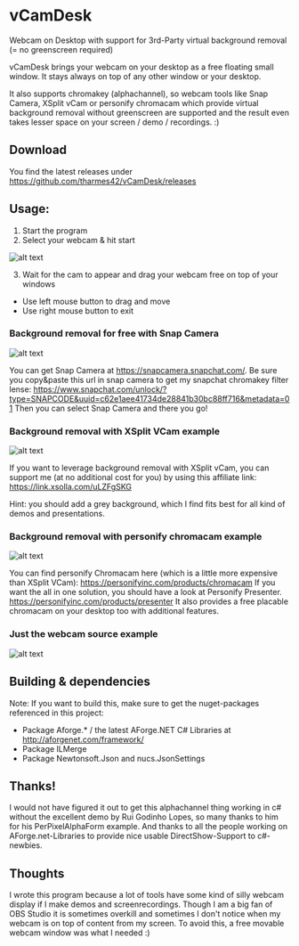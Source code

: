 # vCamDesk
Webcam on Desktop with support for 3rd-Party virtual background removal (= no greenscreen required)

vCamDesk brings your webcam on your desktop as a free floating small window. 
It stays always on top of any other window or your desktop.

It also supports chromakey (alphachannel), so webcam tools like Snap Camera, XSplit vCam or personify chromacam 
which provide virtual background removal without greenscreen are supported and the
result even takes lesser space on your screen / demo / recordings. :)

## Download
You find the latest releases under https://github.com/tharmes42/vCamDesk/releases

## Usage:
1) Start the program
2) Select your webcam & hit start

![alt text](https://github.com/tharmes42/vCamDesk/blob/master/pagecontent/vDeskCam_screen1_startscreen.png "Initial Screen")

3) Wait for the cam to appear and drag your webcam free on top of your windows
- Use left mouse button to drag and move
- Use right mouse button to exit 

### Background removal for free with Snap Camera
![alt text](https://github.com/tharmes42/vCamDesk/blob/master/pagecontent/snapchat_filter.png "Snap Camera Example")

You can get Snap Camera at https://snapcamera.snapchat.com/. Be sure you copy&paste this url in snap camera to get my snapchat chromakey filter lense: https://www.snapchat.com/unlock/?type=SNAPCODE&uuid=c62e1aee41734de28841b30bc88ff716&metadata=01
Then you can select Snap Camera and there you go!

### Background removal with XSplit VCam example
![alt text](https://github.com/tharmes42/vCamDesk/blob/master/pagecontent/vDeskCam_screen3_xsplit.png "XSplit VCam Example")

If you want to leverage background removal with XSplit vCam, you can support me (at no additional cost for you) by using this affiliate link: https://link.xsolla.com/uLZFgSKG

Hint: you should add a grey background, which I find fits best for all kind of demos and presentations.

### Background removal with personify chromacam example
![alt text](https://github.com/tharmes42/vCamDesk/blob/master/pagecontent/vDeskCam_screen2_chromacam.png "personify chromacam Example")

You can find personify Chromacam here (which is a little more expensive than XSplit VCam):
https://personifyinc.com/products/chromacam
If you want the all in one solution, you should have a look at Personify Presenter.
https://personifyinc.com/products/presenter
It also provides a free placable chromacam on your desktop too with additional features.

### Just the webcam source example
![alt text](https://github.com/tharmes42/vCamDesk/blob/master/pagecontent/vDeskCam_screen4_without_greenscreen.png "Just the webcam without greenscreen removal :)")


## Building & dependencies
Note: If you want to build this, make sure to get the nuget-packages referenced in this project:
- Package Aforge.* / the latest AForge.NET C# Libraries at http://aforgenet.com/framework/
- Package ILMerge
- Package Newtonsoft.Json and nucs.JsonSettings

## Thanks!
I would not have figured it out to get this alphachannel thing working in c# without the excellent demo by Rui Godinho Lopes, so many thanks to him for his PerPixelAlphaForm example.
And thanks to all the people working on AForge.net-Libraries to provide nice usable DirectShow-Support to c#-newbies. 

## Thoughts
I wrote this program because a lot of tools have some kind of silly webcam display 
if I make demos and screenrecordings. Though I am a big fan of OBS Studio
it is sometimes overkill and sometimes I don't notice when my webcam is on top
of content from my screen. To avoid this, a free movable webcam window was
what I needed :)
